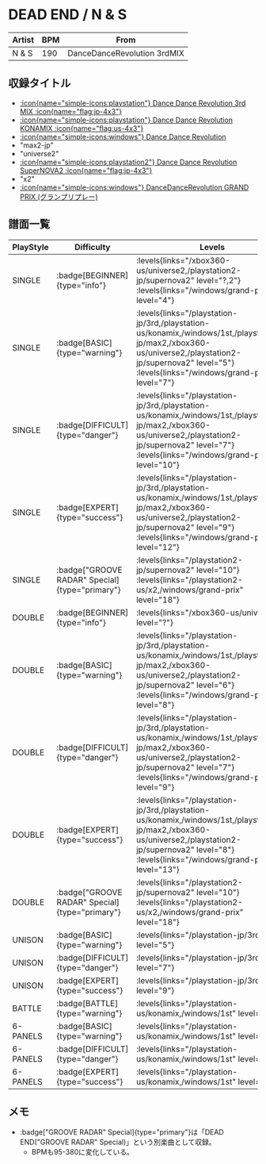 # DEAD END / N & S

|Artist|BPM|From|
|------|---|----|
|N & S|190|DanceDanceRevolution 3rdMIX|

## 収録タイトル

- [:icon{name="simple-icons:playstation"} Dance Dance Revolution 3rd MIX :icon{name="flag:jp-4x3"}](/playstation-jp/3rd)
- [:icon{name="simple-icons:playstation"} Dance Dance Revolution KONAMIX :icon{name="flag:us-4x3"}](/playstation-us/konamix)
- [:icon{name="simple-icons:windows"} Dance Dance Revolution](/windows/1st)
- "max2-jp"
- "universe2"
- [:icon{name="simple-icons:playstation2"} Dance Dance Revolution SuperNOVA2 :icon{name="flag:jp-4x3"}](/playstation2-jp/supernova2)
- "x2"
- [:icon{name="simple-icons:windows"} DanceDanceRevolution GRAND PRIX (グランプリプレー)](/windows/grand-prix)

## 譜面一覧

|PlayStyle|Difficulty|Levels|Notes|Movie|
|---------|----------|------|-----|-----|
|SINGLE| :badge[BEGINNER]{type="info"}| :levels{links="/xbox360-us/universe2,/playstation2-jp/supernova2" level="?,2"} :levels{links="/windows/grand-prix" level="4"}</div>|115/0||
|SINGLE| :badge[BASIC]{type="warning"}| :levels{links="/playstation-jp/3rd,/playstation-us/konamix,/windows/1st,/playstation2-jp/max2,/xbox360-us/universe2,/playstation2-jp/supernova2" level="5"}  :levels{links="/windows/grand-prix" level="7"}|216/0||
|SINGLE| :badge[DIFFICULT]{type="danger"}| :levels{links="/playstation-jp/3rd,/playstation-us/konamix,/windows/1st,/playstation2-jp/max2,/xbox360-us/universe2,/playstation2-jp/supernova2" level="7"}  :levels{links="/windows/grand-prix" level="10"}|337/0||
|SINGLE| :badge[EXPERT]{type="success"}| :levels{links="/playstation-jp/3rd,/playstation-us/konamix,/windows/1st,/playstation2-jp/max2,/xbox360-us/universe2,/playstation2-jp/supernova2" level="9"}  :levels{links="/windows/grand-prix" level="12"}|410/0||
|SINGLE| :badge["GROOVE RADAR" Special]{type="primary"}| :levels{links="/playstation2-jp/supernova2" level="10"} :levels{links="/playstation2-us/x2,/windows/grand-prix" level="18"}|479/75||
|DOUBLE| :badge[BEGINNER]{type="info"}| :levels{links="/xbox360-us/universe2" level="?"}</div>|||
|DOUBLE| :badge[BASIC]{type="warning"}| :levels{links="/playstation-jp/3rd,/playstation-us/konamix,/windows/1st,/playstation2-jp/max2,/xbox360-us/universe2,/playstation2-jp/supernova2" level="6"}  :levels{links="/windows/grand-prix" level="8"}|274/0||
|DOUBLE| :badge[DIFFICULT]{type="danger"}| :levels{links="/playstation-jp/3rd,/playstation-us/konamix,/windows/1st,/playstation2-jp/max2,/xbox360-us/universe2,/playstation2-jp/supernova2" level="7"}  :levels{links="/windows/grand-prix" level="9"}|298/0||
|DOUBLE| :badge[EXPERT]{type="success"}| :levels{links="/playstation-jp/3rd,/playstation-us/konamix,/windows/1st,/playstation2-jp/max2,/xbox360-us/universe2,/playstation2-jp/supernova2" level="8"}  :levels{links="/windows/grand-prix" level="13"}|455/0||
|DOUBLE| :badge["GROOVE RADAR" Special]{type="primary"}| :levels{links="/playstation2-jp/supernova2" level="10"} :levels{links="/playstation2-us/x2,/windows/grand-prix" level="18"}|455/75||
|UNISON| :badge[BASIC]{type="warning"}| :levels{links="/playstation-jp/3rd" level="5"}|||
|UNISON| :badge[DIFFICULT]{type="danger"}| :levels{links="/playstation-jp/3rd" level="7"}|||
|UNISON| :badge[EXPERT]{type="success"}| :levels{links="/playstation-jp/3rd" level="9"}|||
|BATTLE| :badge[BATTLE]{type="warning"}| :levels{links="/playstation-us/konamix,/windows/1st" level="8,4"}|||
|6-PANELS| :badge[BASIC]{type="warning"}| :levels{links="/playstation-us/konamix,/windows/1st" level="5"}|217/0||
|6-PANELS| :badge[DIFFICULT]{type="danger"}| :levels{links="/playstation-us/konamix,/windows/1st" level="7"}|338/0||
|6-PANELS| :badge[EXPERT]{type="success"}| :levels{links="/playstation-us/konamix,/windows/1st" level="9"}|410/0||

## メモ

- :badge["GROOVE RADAR" Special]{type="primary"}は「DEAD END("GROOVE RADAR" Special)」という別楽曲として収録。
  - BPMも95-380に変化している。
